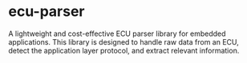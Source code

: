# ecu-parser
A lightweight and cost-effective ECU parser library for embedded applications. This library is designed to handle raw data from an ECU, detect the application layer protocol, and extract relevant information.
